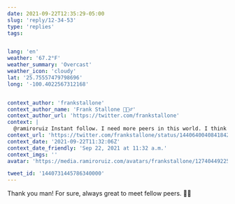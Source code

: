 ```yaml
---
date: 2021-09-22T12:35:29-05:00
slug: 'reply/12-34-53'
type: 'replies'
tags:


lang: 'en'
weather: '67.2°F'
weather_summary: 'Overcast'
weather_icon: 'cloudy'
lat: '25.75557479798696'
long: '-100.4022567312168'


context_author: 'frankstallone'
context_author_name: 'Frank Stallone 🧘🏻‍♂️'
context_author_url: 'https://twitter.com/frankstallone'
context: |
  @ramiroruiz Instant follow. I need more peers in this world. I think I am the only, "UX Designer" at ADP who has design apps and Terminal open on a daily basis.
context_url: 'https://twitter.com/frankstallone/status/1440640040841842692?s=12'
context_date: '2021-09-22T11:32:06Z'
context_date_friendly: 'Sep 22, 2021 at 11:32 a.m.'
context_imgs: ''
avatar: 'https://media.ramiroruiz.com/avatars/frankstallone/1274044922564395010/RlkWqxPD_bigger.jpg'

tweet_id: '1440731445786340000'
---
```

Thank you man! For sure, always great to meet fellow peers. 🙌🏼